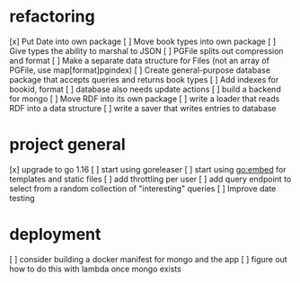 # refactoring

[x] Put Date into own package
[ ] Move book types into own package
    [ ] Give types the ability to marshal to JSON
    [ ] PGFile splits out compression and format
    [ ] Make a separate data structure for Files (not an array of PGFile, use map[format]pgindex)
[ ] Create general-purpose database package that accepts queries and returns book types
    [ ] Add indexes for bookid, format
    [ ] database also needs update actions
    [ ] build a backend for mongo
[ ] Move RDF into its own package
    [ ] write a loader that reads RDF into a data structure
    [ ] write a saver that writes entries to database


# project general
[x] upgrade to go 1.16
[ ] start using goreleaser
[ ] start using [go:embed](https://golang.org/pkg/embed/) for templates and static files
[ ] add throttling per user
[ ] add query endpoint to select from a random collection of "interesting" queries
[ ] Improve date testing

# deployment
[ ] consider building a docker manifest for mongo and the app
[ ] figure out how to do this with lambda once mongo exists

